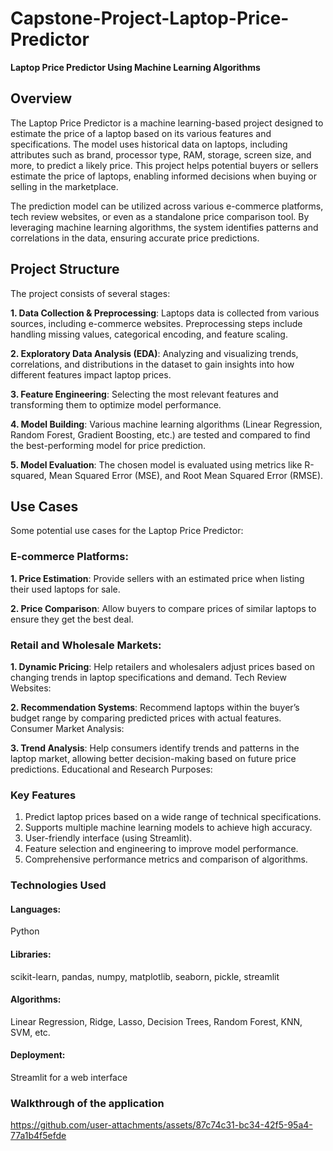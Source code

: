 # Capstone-Project-Laptop-Price-Predictor
**Laptop Price Predictor Using Machine Learning Algorithms**

## Overview
The Laptop Price Predictor is a machine learning-based project designed to estimate the price of a laptop based on its various features and specifications. The model uses historical data on laptops, including attributes such as brand, processor type, RAM, storage, screen size, and more, to predict a likely price. This project helps potential buyers or sellers estimate the price of laptops, enabling informed decisions when buying or selling in the marketplace.

The prediction model can be utilized across various e-commerce platforms, tech review websites, or even as a standalone price comparison tool. By leveraging machine learning algorithms, the system identifies patterns and correlations in the data, ensuring accurate price predictions.

## Project Structure
The project consists of several stages:

**1. Data Collection & Preprocessing**: Laptops data is collected from various sources, including e-commerce websites. Preprocessing steps include handling missing values, categorical encoding, and feature scaling.

**2. Exploratory Data Analysis (EDA)**: Analyzing and visualizing trends, correlations, and distributions in the dataset to gain insights into how different features impact laptop prices.

**3. Feature Engineering**: Selecting the most relevant features and transforming them to optimize model performance.

**4. Model Building**: Various machine learning algorithms (Linear Regression, Random Forest, Gradient Boosting, etc.) are tested and compared to find the best-performing model for price prediction.

**5. Model Evaluation**: The chosen model is evaluated using metrics like R-squared, Mean Squared Error (MSE), and Root Mean Squared Error (RMSE).

## Use Cases
Some potential use cases for the Laptop Price Predictor:

### E-commerce Platforms:

**1. Price Estimation**: Provide sellers with an estimated price when listing their used laptops for sale.

**2. Price Comparison**: Allow buyers to compare prices of similar laptops to ensure they get the best deal.

### Retail and Wholesale Markets:

**1. Dynamic Pricing**: Help retailers and wholesalers adjust prices based on changing trends in laptop specifications and demand.
Tech Review Websites:

**2. Recommendation Systems**: Recommend laptops within the buyer’s budget range by comparing predicted prices with actual features.
Consumer Market Analysis:

**3. Trend Analysis**: Help consumers identify trends and patterns in the laptop market, allowing better decision-making based on future price predictions.
Educational and Research Purposes:

### Key Features

1. Predict laptop prices based on a wide range of technical specifications.
2. Supports multiple machine learning models to achieve high accuracy.
3. User-friendly interface (using Streamlit).
4. Feature selection and engineering to improve model performance.
5. Comprehensive performance metrics and comparison of algorithms.

### Technologies Used

#### Languages:
Python
#### Libraries:
scikit-learn, pandas, numpy, matplotlib, seaborn, pickle, streamlit
#### Algorithms:
Linear Regression, Ridge, Lasso, Decision Trees, Random Forest, KNN, SVM, etc.
#### Deployment:
Streamlit for a web interface

### Walkthrough of the application
https://github.com/user-attachments/assets/87c74c31-bc34-42f5-95a4-77a1b4f5efde
